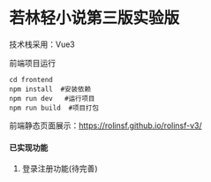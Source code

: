 # 若林轻小说第三版实验版
技术栈采用：Vue3

前端项目运行
```
cd frontend
npm install  #安装依赖
npm run dev   #运行项目
npm run build  #项目打包
```

前端静态页面展示：https://rolinsf.github.io/rolinsf-v3/

#### 已实现功能
1. 登录注册功能(待完善)